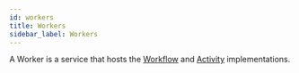 ```yaml
---
id: workers
title: Workers
sidebar_label: Workers
---
```


A Worker is a service that hosts the [Workflow](/docs/concepts/workflows) and [Activity](/docs/concepts/activities) implementations.
